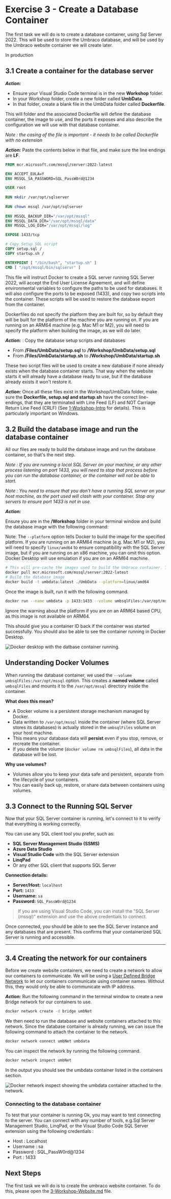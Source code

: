 # Exercise 3 - Create a Database Container

The first task we will do is to create a database container, using Sql Server 2022. This will be used to store the Umbraco database, and will be used by the Umbraco website container we will create later. 

In production 


## 3.1 Create a container for the database server

***Action:*** 
- Ensure your Visual Studio Code terminal is in the new **Workshop** folder.
- In your Workshop folder, create a new folder called **UmbData**. 
- In that folder, create a blank file in the UmbData folder called **Dockerfile**. 

This will folder and the associated Dockerfile will define the database container, the image to use, and the ports it exposes and also describe the configuration we will use with that database container. 

*Note : the casing of the file is important - it needs to be called Dockerfile with no extension*

***Action:*** Paste the contents below in that file, and make sure the line endings are **LF**.

```dockerfile
FROM mcr.microsoft.com/mssql/server:2022-latest

ENV ACCEPT_EULA=Y
ENV MSSQL_SA_PASSWORD=SQL_PassW0rd@1234

USER root
 
RUN mkdir /var/opt/sqlserver
 
RUN chown mssql /var/opt/sqlserver
 
ENV MSSQL_BACKUP_DIR="/var/opt/mssql"
ENV MSSQL_DATA_DIR="/var/opt/mssql/data"
ENV MSSQL_LOG_DIR="/var/opt/mssql/log"

EXPOSE 1433/tcp

# Copy Setup SQL script
COPY setup.sql /
COPY startup.sh /

ENTRYPOINT [ "/bin/bash", "startup.sh" ]
CMD [ "/opt/mssql/bin/sqlservr" ]
```


This file will instruct Docker to create a SQL server running SQL Server 2022, will accept the End User License Agreement, and will define environmental variables to configure the paths to be used for databases. It will also configure the ports to be exposed (1433), and copy two scripts into the container. These scripts will be used to restore the database export from the container. 

Dockerfiles do not specify the platform they are built for, so by default they will be built for the platform of the machine you are running on. If you are running on an ARM64 machine (e.g. Mac M1 or M2), you will need to specify the platform when building the image, as we will do later.

***Action:*** : Copy the database setup scripts and databases

- From **/Files/UmbData/setup.sql** to **/Workshop/UmbData/setup.sql**
- From **/Files/UmbData/startup.sh** to **/Workshop/UmbData/startup.sh**

These two script files will be used to create a new database if none already exists when the database container starts. That way when the website starts it will already have a database ready to use, but if the database already exists it won't restore it.

***Action:*** Once all these files exist in the Workshop/UmbData folder, make sure the **Dockerfile, setup.sql and startup.sh** have the correct line-endings, that they are terminated with Line Feed (LF) and NOT Carriage Return Line Feed (CRLF) (See [1-Workshop-Intro](1-Workshop-Intro.md) for details). This is particularly important on Windows.

## 3.2 Build the database image and run the database container

All our files are ready to build the database image and run the database container, so that's the next step.

*Note : If you are running a local SQL Server on your machine, or any other process listening on port 1433, you will need to stop that process before you can run the database container, or the container will not be able to start.*

*Note : You need to ensure that you don't have a running SQL server on your host machine, as the port used will clash with your container. Stop any servers to ensure port 1433 is not in use.*

***Action:*** 

Ensure you are in the **/Workshop** folder in your terminal window and build the database image with the following command:

Note: The `--platform` option tells Docker to build the image for the specified platform. If you are running on an ARM64 machine (e.g. Mac M1 or M2), you will need to specify `linux/amd64` to ensure compatibility with the SQL Server image, but if you are running on an x86 machine, you can omit this option. Docker Desktop will use emulation if you are on an ARM64 machine.

```bash
# This will pre-cache the images used to build the Umbraco container. This step is optional
docker pull mcr.microsoft.com/mssql/server:2022-latest
# Build the database image
docker build -t umbdata:latest ./UmbData --platform=linux/amd64
```

Once the image is built, run it with the following command.

```bash
docker run --name umbdata -p 1433:1433 --volume umbsqlFiles:/var/opt/mssql --platform=linux/amd64 -d umbdata
```

Ignore the warning about the platform if you are on an ARM64 based CPU, as this image is not available on ARM64.

This should give you a container ID back if the container was started successfully. You should also be able to see the container running in Docker Desktop.

![Docker desktop with the datbase container running.](media/1_1_database-container.png)

## Understanding Docker Volumes

When running the database container, we used the `--volume umbsqlFiles:/var/opt/mssql` option. This creates a **named volume** called `umbsqlFiles` and mounts it to the `/var/opt/mssql` directory inside the container.

**What does this mean?**
- A Docker volume is a persistent storage mechanism managed by Docker.
- Data written to `/var/opt/mssql` inside the container (where SQL Server stores its databases) is actually stored in the `umbsqlFiles` volume on your host machine.
- This means your database data will **persist** even if you stop, remove, or recreate the container.
- If you delete the volume (`docker volume rm umbsqlFiles`), all data in the database will be lost.

**Why use volumes?**
- Volumes allow you to keep your data safe and persistent, separate from the lifecycle of your containers.
- You can easily back up, restore, or share data between containers using volumes.

## 3.3 Connect to the Running SQL Server

Now that your SQL Server container is running, let's connect to it to verify that everything is working correctly.

You can use any SQL client tool you prefer, such as:
- **SQL Server Management Studio (SSMS)**
- **Azure Data Studio**
- **Visual Studio Code** with the SQL Server extension
- **LinqPad**
- Or any other SQL client that supports SQL Server

**Connection details:**
- **Server/Host:** `localhost`
- **Port:** `1433`
- **Username:** `sa`
- **Password:** `SQL_PassW0rd@1234`

> If you are using Visual Studio Code, you can install the "SQL Server (mssql)" extension and use the above credentials to connect.

Once connected, you should be able to see the SQL Server instance and any databases that are present. This confirms that your containerized SQL Server is running and accessible.

---

## 3.4 Creating the network for our containers

Before we create website containers, we need to create a network to allow our containers to communicate. We will be using a [User Defined Bridge Network](https://docs.docker.com/network/bridge/) to let our containers communicate using container names. Without this, they would only be able to communicate with IP address. 

***Action:*** Run the following command in the terminal window to create a new Bridge network for our containers to use. 

```bash
docker network create -d bridge umbNet    
```

We then need to run the database and website containers attached to this network. Since the database container is already running, we can issue the following command to attach the container to the network.

```bash
docker network connect umbNet umbdata
```

You can inspect the network by running the following command.

```bash
docker network inspect umbNet
```

In the output you should see the umbdata container listed in the containers section.

![Docker network inspect showing the umbdata container attached to the network.](media/docker-network.png)

### Connecting to the database container

To test that your container is running Ok, you may want to test connecting to the server. You can connect with any number of tools, e.g.Sql Server Management Studio, LinqPad, or the Visual Studio Code SQL Server extension using the following credentials : 

- Host : Localhost
- Username : sa
- Password : SQL_PassW0rd@1234
- Port : 1433

## Next Steps

The first task we will do is to create the umbraco website container. To do this, please open the [3-Workshop-Website.md](/3-Workshop-Website.md) file.

